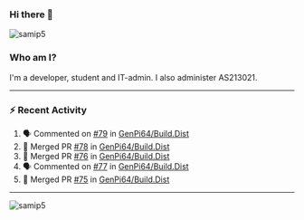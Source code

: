 ### Hi there 👋

<img src="https://komarev.com/ghpvc/?username=samip5&style=flat-square" alt="samip5" />

### Who am I?
I'm a developer, student and IT-admin. I also administer AS213021.

---
### :zap: Recent Activity
<!--START_SECTION:activity-->
1. 🗣 Commented on [#79](https://github.com/GenPi64/Build.Dist/issues/79) in [GenPi64/Build.Dist](https://github.com/GenPi64/Build.Dist)
2. 🎉 Merged PR [#78](https://github.com/GenPi64/Build.Dist/pull/78) in [GenPi64/Build.Dist](https://github.com/GenPi64/Build.Dist)
3. 🎉 Merged PR [#76](https://github.com/GenPi64/Build.Dist/pull/76) in [GenPi64/Build.Dist](https://github.com/GenPi64/Build.Dist)
4. 🗣 Commented on [#77](https://github.com/GenPi64/Build.Dist/issues/77) in [GenPi64/Build.Dist](https://github.com/GenPi64/Build.Dist)
5. 🎉 Merged PR [#75](https://github.com/GenPi64/Build.Dist/pull/75) in [GenPi64/Build.Dist](https://github.com/GenPi64/Build.Dist)
<!--END_SECTION:activity-->
---

<img align="center" src="https://github-readme-stats.vercel.app/api?username=samip5&show_icons=true" alt="samip5" />
